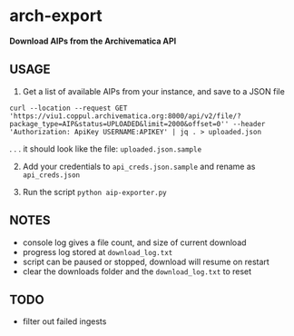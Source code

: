 # arch-export #

**Download AIPs from the Archivematica API**


## USAGE ##

1.   Get a list of available AIPs from your instance, and save to a JSON file

```
curl --location --request GET 'https://viu1.coppul.archivematica.org:8000/api/v2/file/?package_type=AIP&status=UPLOADED&limit=2000&offset=0'' --header 'Authorization: ApiKey USERNAME:APIKEY' | jq . > uploaded.json

```
 . . . it should look like the file: `uploaded.json.sample`

2.  Add your credentials to `api_creds.json.sample` and rename as `api_creds.json`

3.  Run the script `python aip-exporter.py`


## NOTES ##

-   console log gives a file count, and size of current download
-   progress log stored at `download_log.txt`
-   script can be paused or stopped, download will resume on restart
-   clear the downloads folder and the `download_log.txt` to reset

## TODO ##
- filter out failed ingests